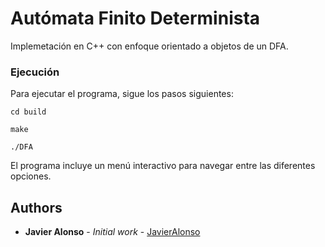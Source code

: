 # Autómata Finito Determinista

Implemetación en C++ con enfoque orientado a objetos de un DFA.


### Ejecución

Para ejecutar el programa, sigue los pasos siguientes:

```
cd build
```
```
make
```
```
./DFA
```

El programa incluye un menú interactivo para navegar entre las diferentes opciones.

## Authors

* **Javier Alonso** - *Initial work* - [JavierAlonso](https://github.com/Javier-Alonso)


